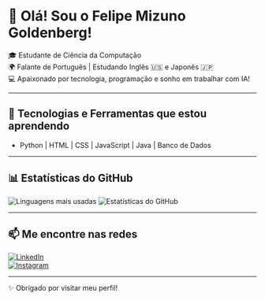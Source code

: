 # 👋 Olá! Sou o Felipe Mizuno Goldenberg!

🎓 Estudante de Ciência da Computação  
🌍 Falante de Português | Estudando Inglês 🇺🇸 e Japonês 🇯🇵  
💻 Apaixonado por tecnologia, programação e sonho em trabalhar com IA! 

---

## 🚀 Tecnologias e Ferramentas que estou aprendendo

- Python | HTML | CSS | JavaScript | Java | Banco de Dados

---

## 📊 Estatísticas do GitHub

![Linguagens mais usadas](https://github-readme-stats.vercel.app/api/top-langs/?username=FelipeMizunoGoldenberg&layout=compact&theme=tokyonight)
![Estatísticas do GitHub](https://github-readme-stats.vercel.app/api?username=FelipeMizunoGoldenberg&show_icons=true&theme=tokyonight)

---

## 📫 Me encontre nas redes

[![LinkedIn](https://img.shields.io/badge/LinkedIn-0A66C2?style=for-the-badge&logo=linkedin&logoColor=white)](www.linkedin.com/in/felipe-mizuno-goldenberg-877329365)  
[![Instagram](https://img.shields.io/badge/Instagram-E4405F?style=for-the-badge&logo=instagram&logoColor=white)](https://www.instagram.com/felipe.mizuno.gold/)

---

✨ Obrigado por visitar meu perfil! 
